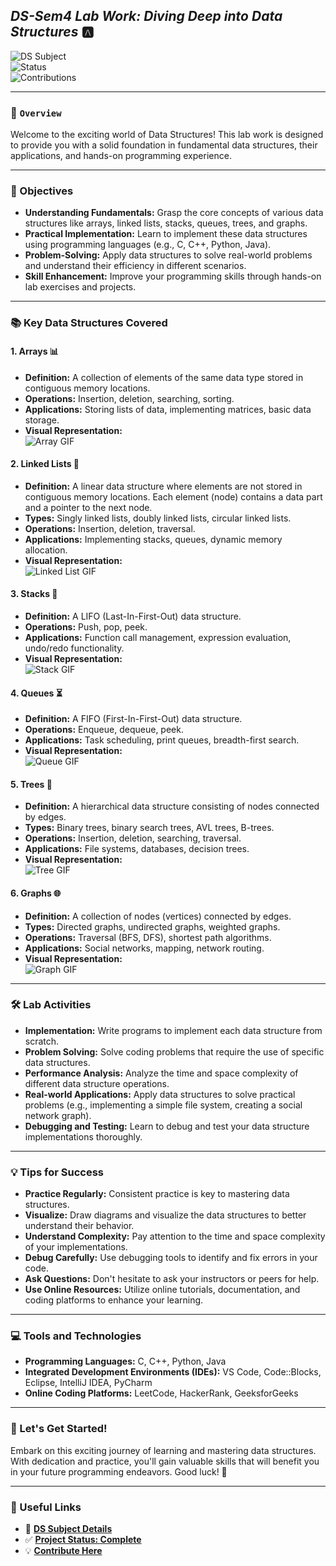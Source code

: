 ## _DS-Sem4 Lab Work: Diving Deep into Data Structures_ 🅰️  

![DS Subject](https://img.shields.io/badge/DataStructure-Click%20Here-blue?style=for-the-badge&logo=book&link=https://example.com/ds-subject)  
![Status](https://img.shields.io/badge/Status-Complete-red?style=for-the-badge)  
![Contributions](https://img.shields.io/badge/Contributions-Welcome-purple?style=for-the-badge&link=https://example.com/contributions)  

---

### 📌 `Overview`  
Welcome to the exciting world of Data Structures! This lab work is designed to provide you with a solid foundation in fundamental data structures, their applications, and hands-on programming experience.

---

### 🎯 Objectives  

* **Understanding Fundamentals:** Grasp the core concepts of various data structures like arrays, linked lists, stacks, queues, trees, and graphs.  
* **Practical Implementation:** Learn to implement these data structures using programming languages (e.g., C, C++, Python, Java).  
* **Problem-Solving:** Apply data structures to solve real-world problems and understand their efficiency in different scenarios.  
* **Skill Enhancement:** Improve your programming skills through hands-on lab exercises and projects.  

---

### 📚 Key Data Structures Covered  

#### 1. Arrays 📊  
* **Definition:** A collection of elements of the same data type stored in contiguous memory locations.  
* **Operations:** Insertion, deletion, searching, sorting.  
* **Applications:** Storing lists of data, implementing matrices, basic data storage.  
* **Visual Representation:**  
    ![Array GIF](https://media.giphy.com/media/xT1R9Qf8u2663H94oU/giphy.gif)  

#### 2. Linked Lists 🔗  
* **Definition:** A linear data structure where elements are not stored in contiguous memory locations. Each element (node) contains a data part and a pointer to the next node.  
* **Types:** Singly linked lists, doubly linked lists, circular linked lists.  
* **Operations:** Insertion, deletion, traversal.  
* **Applications:** Implementing stacks, queues, dynamic memory allocation.  
* **Visual Representation:**  
    ![Linked List GIF](https://media.giphy.com/media/jUo32HjKq4Y7e/giphy.gif)  

#### 3. Stacks 🥞  
* **Definition:** A LIFO (Last-In-First-Out) data structure.  
* **Operations:** Push, pop, peek.  
* **Applications:** Function call management, expression evaluation, undo/redo functionality.  
* **Visual Representation:**  
    ![Stack GIF](https://media.giphy.com/media/26BRrSvJUa0crqw4E/giphy.gif)  

#### 4. Queues ⏳  
* **Definition:** A FIFO (First-In-First-Out) data structure.  
* **Operations:** Enqueue, dequeue, peek.  
* **Applications:** Task scheduling, print queues, breadth-first search.  
* **Visual Representation:**  
    ![Queue GIF](https://media.giphy.com/media/3o6Zt8rGMbcYFjCPvW/giphy.gif)  

#### 5. Trees 🌳  
* **Definition:** A hierarchical data structure consisting of nodes connected by edges.  
* **Types:** Binary trees, binary search trees, AVL trees, B-trees.  
* **Operations:** Insertion, deletion, searching, traversal.  
* **Applications:** File systems, databases, decision trees.  
* **Visual Representation:**  
    ![Tree GIF](https://media.giphy.com/media/jUo32HjKq4Y7e/giphy.gif)  

#### 6. Graphs 🌐  
* **Definition:** A collection of nodes (vertices) connected by edges.  
* **Types:** Directed graphs, undirected graphs, weighted graphs.  
* **Operations:** Traversal (BFS, DFS), shortest path algorithms.  
* **Applications:** Social networks, mapping, network routing.  
* **Visual Representation:**  
    ![Graph GIF](https://media.giphy.com/media/3ohzdQ1IynjY1wQeha/giphy.gif)  

---

### 🛠️ Lab Activities  

* **Implementation:** Write programs to implement each data structure from scratch.  
* **Problem Solving:** Solve coding problems that require the use of specific data structures.  
* **Performance Analysis:** Analyze the time and space complexity of different data structure operations.  
* **Real-world Applications:** Apply data structures to solve practical problems (e.g., implementing a simple file system, creating a social network graph).  
* **Debugging and Testing:** Learn to debug and test your data structure implementations thoroughly.  

---

### 💡 Tips for Success  

* **Practice Regularly:** Consistent practice is key to mastering data structures.  
* **Visualize:** Draw diagrams and visualize the data structures to better understand their behavior.  
* **Understand Complexity:** Pay attention to the time and space complexity of your implementations.  
* **Debug Carefully:** Use debugging tools to identify and fix errors in your code.  
* **Ask Questions:** Don't hesitate to ask your instructors or peers for help.  
* **Use Online Resources:** Utilize online tutorials, documentation, and coding platforms to enhance your learning.  

---

### 💻 Tools and Technologies  

* **Programming Languages:** C, C++, Python, Java  
* **Integrated Development Environments (IDEs):** VS Code, Code::Blocks, Eclipse, IntelliJ IDEA, PyCharm  
* **Online Coding Platforms:** LeetCode, HackerRank, GeeksforGeeks  

---

### 🚀 Let's Get Started!  

Embark on this exciting journey of learning and mastering data structures. With dedication and practice, you'll gain valuable skills that will benefit you in your future programming endeavors. Good luck! 🌟  

---

### 🔗 Useful Links  

- 📖 **[DS Subject Details](https://example.com/ds-subject)**  
- ✅ **[Project Status: Complete](https://example.com/status-complete)**  
- 💡 **[Contribute Here](https://example.com/contributions)**  
